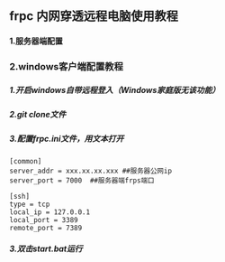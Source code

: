 ## frpc 内网穿透远程电脑使用教程

#### 1.服务器端配置









### 2.windows客户端配置教程

##### 1.开启windows自带远程登入（Windows家庭版无该功能）



##### 2.git clone文件



##### 3.配置frpc.ini文件，用文本打开

```shell
[common]
server_addr = xxx.xx.xx.xxx ##服务器公网ip
server_port = 7000  ##服务器端frps端口

[ssh]
type = tcp
local_ip = 127.0.0.1
local_port = 3389
remote_port = 7389

```



##### 3.双击start.bat运行